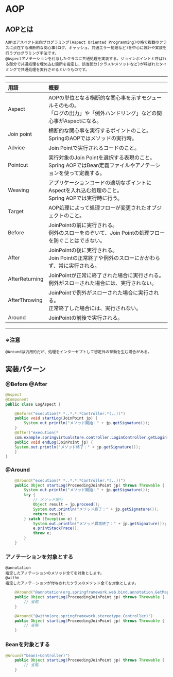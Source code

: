 # AOP

## AOPとは

    AOPはアスペクト志向プログラミング(Aspect Oriented Programming)の略で複数のクラスに点在する横断的な関心事(ログ、キャッシュ、共通エラー処理など)を中心に設計や実装を行うプログラミング手法です。
    @Aspectアノテーションを付与したクラスに共通処理を実装する。ジョインポイントと呼ばれる部分で共通処理を埋め込む箇所を指定し、該当部分(クラスやメソッドなど)が呼ばれたタイミングで共通処理を実行させるというものです。

---

| 用語       | 概要                                                                                                                        |
| :--------- | :-------------------------------------------------------------------------------------------------------------------------- |
| Aspect     | AOPの単位となる横断的な関心事を示すモジュールそのもの。<br>「ログの出力」や「例外ハンドリング」などの関心事がAspectになる。 |
| Join point | 横断的な関心事を実行するポイントのこと。SpringのAOPではメソッドの実行時。                                                   |
| Advice     | Join Pointで実行されるコードのこと。                                                                                        |
| Pointcut   | 実行対象のJoin Pointを選択する表現のこと。<br>Spring AOPではBean定義ファイルやアノテーションを使って定義する。              |
| Weaving    | アプリケーションコードの適切なポイントにAspectを入れ込む処理のこと。<br>Spring AOPでは実行時に行う。                        |
| Target     | AOP処理によって処理フローが変更されたオブジェクトのこと。                                                                   |
|Before|JoinPointの前に実行される。<br>例外のスローをのぞいて、Join Pointの処理フローを防ぐことはできない。|
|After|JoinPointの後に実行される。<br>Join Pointの正常終了や例外のスローにかかわらず、常に実行される。　|
|AfterReturning|JoinPointが正常に終了された場合に実行される。<br>例外がスローされた場合には、実行されない。|
|AfterThrowing|JoinPointで例外がスローされた場合に実行される。<br>正常終了した場合には、実行されない。|
|Around|JoinPointの前後で実行される。|

---

### ※注意

    @Aroundは汎用的だが、処理をインターセプトして想定外の挙動を生む場合がある。
   

## 実装パターン

### @Before @After

```java
@Aspect
@Component
public class LogAspect {

    @Before("execution(* *..*.*.*Controller.*(..))")
	public void startLog(JoinPoint jp) {
		System.out.println("メソッド開始：" + jp.getSignature());
	}
	@After("execution(*
	com.example.springvirtualstore.controller.LoginController.getLogin(..))")
	public void endLog(JoinPoint jp) {
	System.out.println("メソッド終了：" + jp.getSignature());
    }
}
```

### @Around

```java
    @Around("execution(* *..*.*.*Controller.*(..))")
	public Object startLog(ProceedingJoinPoint jp) throws Throwable {
		System.out.println("メソッド開始：" + jp.getSignature());
		try {
			// メソッド実行
			Object result = jp.proceed();
			System.out.println("メソッド終了：" + jp.getSignature());
			return result;
		} catch (Exception e) {
			System.out.println("メソッド異常終了：" + jp.getSignature());
			e.printStackTrace();
			throw e;
		}
	}
```

### アノテーションを対象とする

    @annotation 
    指定したアノテーションのメソッド全てを対象とします。
    @withn 
    指定したアノテーションが付与されたクラスのメソッド全てを対象とします。

```java
	@Around("@annotation(org.springframework.web.bind.annotation.GetMapping)")
	public Object startLog(ProceedingJoinPoint jp) throws Throwable {
        // 省略
    }

    @Around("@withn(org.springframework.stereotype.Controller)")
	public Object startLog(ProceedingJoinPoint jp) throws Throwable {
        // 省略
    }
```

### Beanを対象とする

```java
@Around("bean(∗Controller)")
	public Object startLog(ProceedingJoinPoint jp) throws Throwable {
		// 省略
	}
```
